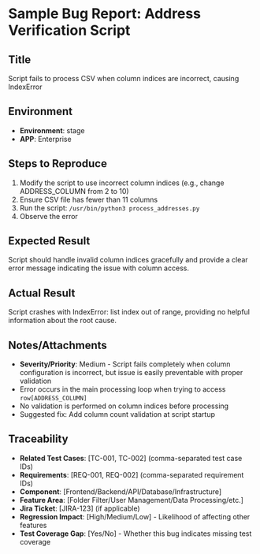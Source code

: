 # Sample Bug Report: Address Verification Script

## Title
Script fails to process CSV when column indices are incorrect, causing IndexError

## Environment
- **Environment**: stage
- **APP**: Enterprise

## Steps to Reproduce
1. Modify the script to use incorrect column indices (e.g., change ADDRESS_COLUMN from 2 to 10)
2. Ensure CSV file has fewer than 11 columns
3. Run the script: `/usr/bin/python3 process_addresses.py`
4. Observe the error

## Expected Result
Script should handle invalid column indices gracefully and provide a clear error message indicating the issue with column access.

## Actual Result
Script crashes with IndexError: list index out of range, providing no helpful information about the root cause.

## Notes/Attachments
- **Severity/Priority**: Medium - Script fails completely when column configuration is incorrect, but issue is easily preventable with proper validation
- Error occurs in the main processing loop when trying to access `row[ADDRESS_COLUMN]`
- No validation is performed on column indices before processing
- Suggested fix: Add column count validation at script startup

## Traceability
- **Related Test Cases**: [TC-001, TC-002] (comma-separated test case IDs)
- **Requirements**: [REQ-001, REQ-002] (comma-separated requirement IDs)
- **Component**: [Frontend/Backend/API/Database/Infrastructure]
- **Feature Area**: [Folder Filter/User Management/Data Processing/etc.]
- **Jira Ticket**: [JIRA-123] (if applicable)
- **Regression Impact**: [High/Medium/Low] - Likelihood of affecting other features
- **Test Coverage Gap**: [Yes/No] - Whether this bug indicates missing test coverage
